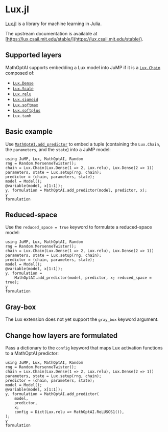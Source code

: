 # Lux.jl

[Lux.jl](https://github.com/LuxDL/Lux.jl) is a library for machine learning in
Julia.

The upstream documentation is available at
[https://lux.csail.mit.edu/stable/](https://lux.csail.mit.edu/stable/).

## Supported layers

MathOptAI supports embedding a Lux model into JuMP if it is a
[`Lux.Chain`](https://lux.csail.mit.edu/stable/api/Lux/layers#Lux.Chain)
composed of:

 * [`Lux.Dense`](https://lux.csail.mit.edu/stable/api/Lux/layers#Lux.Dense)
 * [`Lux.Scale`](https://lux.csail.mit.edu/stable/api/Lux/layers#Lux.Scale)
 * [`Lux.relu`](https://fluxml.ai/NNlib.jl/stable/reference/#NNlib.relu)
 * [`Lux.sigmoid`](https://fluxml.ai/NNlib.jl/stable/reference/#NNlib.sigmoid)
 * [`Lux.softmax`](https://fluxml.ai/NNlib.jl/stable/reference/#NNlib.softmax)
 * [`Lux.softplus`](https://fluxml.ai/NNlib.jl/stable/reference/#NNlib.softplus)
 * `Lux.tanh`

## Basic example

Use [`MathOptAI.add_predictor`](@ref) to embed a tuple (containing the
`Lux.Chain`, the `parameters`, and the `state`) into a JuMP model:

```@repl
using JuMP, Lux, MathOptAI, Random
rng = Random.MersenneTwister();
chain = Lux.Chain(Lux.Dense(1 => 2, Lux.relu), Lux.Dense(2 => 1))
parameters, state = Lux.setup(rng, chain);
predictor = (chain, parameters, state);
model = Model();
@variable(model, x[1:1]);
y, formulation = MathOptAI.add_predictor(model, predictor, x);
y
formulation
```

## Reduced-space

Use the `reduced_space = true` keyword to formulate a reduced-space model:

```@repl
using JuMP, Lux, MathOptAI, Random
rng = Random.MersenneTwister();
chain = Lux.Chain(Lux.Dense(1 => 2, Lux.relu), Lux.Dense(2 => 1))
parameters, state = Lux.setup(rng, chain);
predictor = (chain, parameters, state);
model = Model();
@variable(model, x[1:1]);
y, formulation =
    MathOptAI.add_predictor(model, predictor, x; reduced_space = true);
y
formulation
```

## Gray-box

The Lux extension does not yet support the `gray_box` keyword argument.

## Change how layers are formulated

Pass a dictionary to the `config` keyword that maps Lux activation functions to
a MathOptAI predictor:

```@repl
using JuMP, Lux, MathOptAI, Random
rng = Random.MersenneTwister();
chain = Lux.Chain(Lux.Dense(1 => 2, Lux.relu), Lux.Dense(2 => 1))
parameters, state = Lux.setup(rng, chain);
predictor = (chain, parameters, state);
model = Model();
@variable(model, x[1:1]);
y, formulation = MathOptAI.add_predictor(
    model,
    predictor,
    x;
    config = Dict(Lux.relu => MathOptAI.ReLUSOS1()),
);
y
formulation
```
